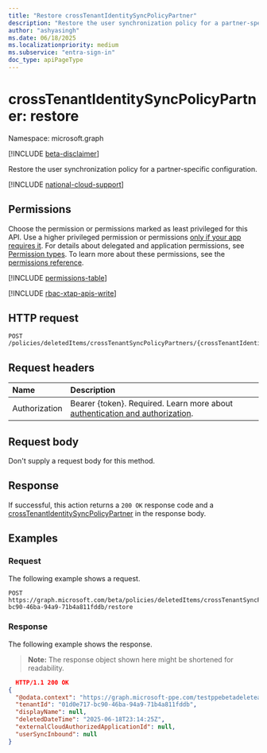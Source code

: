 ```yaml
---
title: "Restore crossTenantIdentitySyncPolicyPartner"
description: "Restore the user synchronization policy for a partner-specific configuration."
author: "ashyasingh"
ms.date: 06/18/2025
ms.localizationpriority: medium
ms.subservice: "entra-sign-in"
doc_type: apiPageType
---
```


# crossTenantIdentitySyncPolicyPartner: restore

Namespace: microsoft.graph

[!INCLUDE [beta-disclaimer](../../includes/beta-disclaimer.md)]

Restore the user synchronization policy for a partner-specific configuration.

[!INCLUDE [national-cloud-support](../../includes/all-clouds.md)]


## Permissions

Choose the permission or permissions marked as least privileged for this API. Use a higher privileged permission or permissions [only if your app requires it](/graph/permissions-overview#best-practices-for-using-microsoft-graph-permissions). For details about delegated and application permissions, see [Permission types](/graph/permissions-overview#permission-types). To learn more about these permissions, see the [permissions reference](/graph/permissions-reference).

<!-- {
  "blockType": "permissions",
  "name": "crosstenantidentitysyncpolicypartner-restore-permissions"
}
-->
[!INCLUDE [permissions-table](../includes/permissions/crosstenantidentitysyncpolicypartner-restore-permissions.md)]

[!INCLUDE [rbac-xtap-apis-write](../includes/rbac-for-apis/rbac-xtap-apis-write.md)]

## HTTP request

<!-- {
  "blockType": "ignored"
}
-->
``` http
POST /policies/deletedItems/crossTenantSyncPolicyPartners/{crossTenantIdentitySyncPolicyPartnerId}/restore

```

## Request headers

|Name|Description|
|:---|:---|
|Authorization|Bearer {token}. Required. Learn more about [authentication and authorization](/graph/auth/auth-concepts).|

## Request body

Don't supply a request body for this method.

## Response

If successful, this action returns a `200 OK` response code and a [crossTenantIdentitySyncPolicyPartner](../resources/crosstenantidentitysyncpolicypartner.md) in the response body.

## Examples

### Request

The following example shows a request.
<!-- {
  "blockType": "request",
  "name": "crosstenantidentitysyncpolicypartnerthis.restore"
}
-->
``` http
POST https://graph.microsoft.com/beta/policies/deletedItems/crossTenantSyncPolicyPartners/01d0e717-bc90-46ba-94a9-71b4a811fddb/restore
```


### Response

The following example shows the response.
>**Note:** The response object shown here might be shortened for readability.
<!-- {
  "blockType": "response",
  "truncated": true,
  "@odata.type": "microsoft.graph.crossTenantIdentitySyncPolicyPartner"
}
-->
```json
  HTTP/1.1 200 OK 
{
  "@odata.context": "https://graph.microsoft-ppe.com/testppebetadeleteapis/$metadata#microsoft.graph.crossTenantIdentitySyncPolicyPartner",
  "tenantId": "01d0e717-bc90-46ba-94a9-71b4a811fddb",
  "displayName": null,
  "deletedDateTime": "2025-06-18T23:14:25Z",
  "externalCloudAuthorizedApplicationId": null,
  "userSyncInbound": null
}
```
